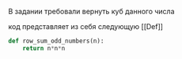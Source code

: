 
В задании требовали вернуть куб данного числа

код представляет из себя следующую [[Def]]

```python
def row_sum_odd_numbers(n):
    return n*n*n
```

